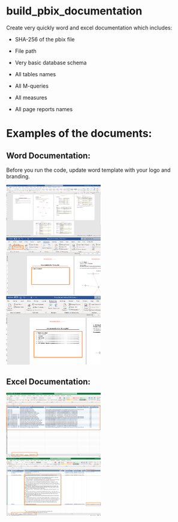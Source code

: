 # build_pbix_documentation

Create very quickly word and excel documentation which includes:

-   SHA-256 of the pbix file

-   File path

-   Very basic database schema

-   All tables names

-   All M-queries

-   All measures

-   All page reports names

# Examples of the documents:

## Word Documentation:

Before you run the code, update word template with your logo and branding.

<img src="media/image1.png" title="Word Example" alt="Word Example" width="50%"/>

<img src="media/image2.png" title="Update TOC" alt="Update TOC" width="50%"/>

<img src="media/image3.png" title="Refresh TOC" alt="Refresh TOC" width="50%"/>

## Excel Documentation:

<img src="media/image4.png" title="Excel Documentation" alt="Excel Documentation" width="50%"/>

<img src="media/image5.png" title="Easy to comment code..." alt="Easy to comment code..." width="50%"/>
